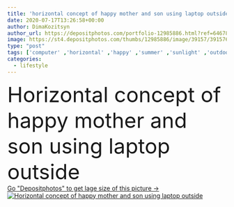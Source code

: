 ```yaml
---
title: 'horizontal concept of happy mother and son using laptop outside'
date: 2020-07-17T13:26:58+00:00
author: DimaKozitsyn
author_url: https://depositphotos.com/portfolio-12985886.html?ref=64678756
image: https://st4.depositphotos.com/thumbs/12985886/image/39157/391576758/api_thumb_450.jpg?forcejpeg=true
type: "post"
tags: ['computer' ,'horizontal' ,'happy' ,'summer' ,'sunlight' ,'outdoors' ,'cheerful' ,'cute' ,'caucasian' ,'smile' ,'sunshine' ,'child' ,'family' ,'european' ,'connection' ,'crop' ,'boy' ,'kid' ,'banner' ,'emotion' ,'adorable' ,'woman' ,'communication' ,'wireless' ,'laptop' ,'lifestyle' ,'together' ,'togetherness' ,'preschooler' ,'panorama' ,'panoramic' ,'attractive' ,'outside' ,'son' ,'mother' ,'parent' ,'gadget' ,'mom' ,'daylight' ,'daytime' ,'use' ,'summertime' ,'freelance' ,'Two People' ,'copy space' ,'digital device' ,'website header' ]
categories: 
  - lifestyle
---
```

<div aling="center">
            <font size="60"> Horizontal concept of happy mother and son using laptop outside</font>   
</div>
<div>
    <a href='https://st4.depositphotos.com/thumbs/12985886/image/39157/391576758/api_thumb_450.jpg?forcejpeg=true?ref=64678756' target=_blank > Go "Depositphotos" to get lage size of this picture ->
        <img href='https://st4.depositphotos.com/thumbs/12985886/image/39157/391576758/api_thumb_450.jpg?forcejpeg=true?ref=64678756' src='https://st4.depositphotos.com/12985886/39157/i/950/depositphotos_391576758-stock-photo-horizontal-concept-happy-mother-son.jpg?forcejpeg=true' alt='Horizontal concept of happy mother and son using laptop outside' >
    </a>
</div>
